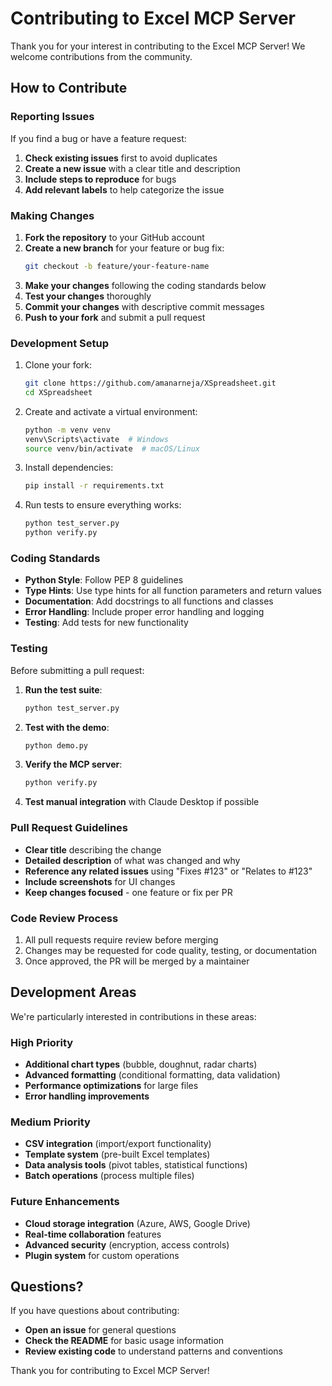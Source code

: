 # Contributing to Excel MCP Server

Thank you for your interest in contributing to the Excel MCP Server! We welcome contributions from the community.

## How to Contribute

### Reporting Issues

If you find a bug or have a feature request:

1. **Check existing issues** first to avoid duplicates
2. **Create a new issue** with a clear title and description
3. **Include steps to reproduce** for bugs
4. **Add relevant labels** to help categorize the issue

### Making Changes

1. **Fork the repository** to your GitHub account
2. **Create a new branch** for your feature or bug fix:
   ```bash
   git checkout -b feature/your-feature-name
   ```
3. **Make your changes** following the coding standards below
4. **Test your changes** thoroughly
5. **Commit your changes** with descriptive commit messages
6. **Push to your fork** and submit a pull request

### Development Setup

1. Clone your fork:
   ```bash
   git clone https://github.com/amanarneja/XSpreadsheet.git
   cd XSpreadsheet
   ```

2. Create and activate a virtual environment:
   ```bash
   python -m venv venv
   venv\Scripts\activate  # Windows
   source venv/bin/activate  # macOS/Linux
   ```

3. Install dependencies:
   ```bash
   pip install -r requirements.txt
   ```

4. Run tests to ensure everything works:
   ```bash
   python test_server.py
   python verify.py
   ```

### Coding Standards

- **Python Style**: Follow PEP 8 guidelines
- **Type Hints**: Use type hints for all function parameters and return values
- **Documentation**: Add docstrings to all functions and classes
- **Error Handling**: Include proper error handling and logging
- **Testing**: Add tests for new functionality

### Testing

Before submitting a pull request:

1. **Run the test suite**:
   ```bash
   python test_server.py
   ```

2. **Test with the demo**:
   ```bash
   python demo.py
   ```

3. **Verify the MCP server**:
   ```bash
   python verify.py
   ```

4. **Test manual integration** with Claude Desktop if possible

### Pull Request Guidelines

- **Clear title** describing the change
- **Detailed description** of what was changed and why
- **Reference any related issues** using "Fixes #123" or "Relates to #123"
- **Include screenshots** for UI changes
- **Keep changes focused** - one feature or fix per PR

### Code Review Process

1. All pull requests require review before merging
2. Changes may be requested for code quality, testing, or documentation
3. Once approved, the PR will be merged by a maintainer

## Development Areas

We're particularly interested in contributions in these areas:

### High Priority
- **Additional chart types** (bubble, doughnut, radar charts)
- **Advanced formatting** (conditional formatting, data validation)
- **Performance optimizations** for large files
- **Error handling improvements**

### Medium Priority
- **CSV integration** (import/export functionality)
- **Template system** (pre-built Excel templates)
- **Data analysis tools** (pivot tables, statistical functions)
- **Batch operations** (process multiple files)

### Future Enhancements
- **Cloud storage integration** (Azure, AWS, Google Drive)
- **Real-time collaboration** features
- **Advanced security** (encryption, access controls)
- **Plugin system** for custom operations

## Questions?

If you have questions about contributing:

- **Open an issue** for general questions
- **Check the README** for basic usage information
- **Review existing code** to understand patterns and conventions

Thank you for contributing to Excel MCP Server!
